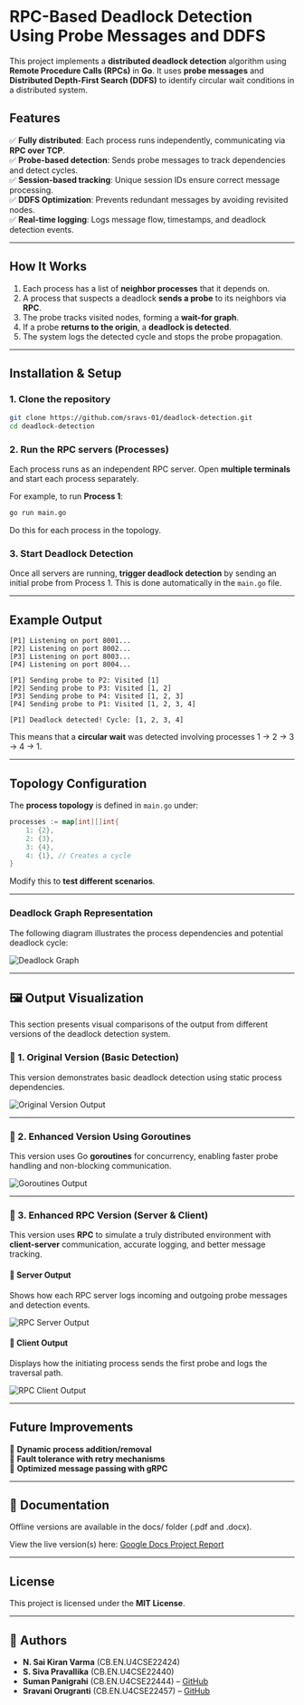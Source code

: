 # **RPC-Based Deadlock Detection Using Probe Messages and DDFS**  

This project implements a **distributed deadlock detection** algorithm using **Remote Procedure Calls (RPCs)** in **Go**. It uses **probe messages** and **Distributed Depth-First Search (DDFS)** to identify circular wait conditions in a distributed system.  

## **Features**  
✅ **Fully distributed**: Each process runs independently, communicating via **RPC over TCP**.  
✅ **Probe-based detection**: Sends probe messages to track dependencies and detect cycles.  
✅ **Session-based tracking**: Unique session IDs ensure correct message processing.  
✅ **DDFS Optimization**: Prevents redundant messages by avoiding revisited nodes.  
✅ **Real-time logging**: Logs message flow, timestamps, and deadlock detection events.  

---

## **How It Works**  

1. Each process has a list of **neighbor processes** that it depends on.  
2. A process that suspects a deadlock **sends a probe** to its neighbors via **RPC**.  
3. The probe tracks visited nodes, forming a **wait-for graph**.  
4. If a probe **returns to the origin**, a **deadlock is detected**.  
5. The system logs the detected cycle and stops the probe propagation.  

---

## **Installation & Setup**  

### **1. Clone the repository**  
```bash
git clone https://github.com/sravs-01/deadlock-detection.git
cd deadlock-detection
```

### **2. Run the RPC servers (Processes)**  
Each process runs as an independent RPC server. Open **multiple terminals** and start each process separately.

For example, to run **Process 1**:  
```bash
go run main.go
```

Do this for each process in the topology.

### **3. Start Deadlock Detection**  
Once all servers are running, **trigger deadlock detection** by sending an initial probe from Process 1. This is done automatically in the `main.go` file.

---

## **Example Output**  

```log
[P1] Listening on port 8001...
[P2] Listening on port 8002...
[P3] Listening on port 8003...
[P4] Listening on port 8004...

[P1] Sending probe to P2: Visited [1]
[P2] Sending probe to P3: Visited [1, 2]
[P3] Sending probe to P4: Visited [1, 2, 3]
[P4] Sending probe to P1: Visited [1, 2, 3, 4]

[P1] Deadlock detected! Cycle: [1, 2, 3, 4]
```

This means that a **circular wait** was detected involving processes 1 → 2 → 3 → 4 → 1.

---

## **Topology Configuration**  
The **process topology** is defined in `main.go` under:  

```go
processes := map[int][]int{
    1: {2},
    2: {3},
    3: {4},
    4: {1}, // Creates a cycle
}
```
Modify this to **test different scenarios**.

---

### **Deadlock Graph Representation**  
The following diagram illustrates the process dependencies and potential deadlock cycle:

![Deadlock Graph](images/deadlock_graph.png)

---

## 🖼️ Output Visualization

This section presents visual comparisons of the output from different versions of the deadlock detection system.

### 🔹 1. Original Version (Basic Detection)

This version demonstrates basic deadlock detection using static process dependencies.

![Original Version Output](images/original_output.png)

---

### 🔹 2. Enhanced Version Using Goroutines

This version uses Go **goroutines** for concurrency, enabling faster probe handling and non-blocking communication.

![Goroutines Output](images/goroutine_output.png)

---

### 🔹 3. Enhanced RPC Version (Server & Client)

This version uses **RPC** to simulate a truly distributed environment with **client-server** communication, accurate logging, and better message tracking.

#### 🔸 Server Output
Shows how each RPC server logs incoming and outgoing probe messages and detection events.

![RPC Server Output](images/rpc_server_output.png)

#### 🔸 Client Output
Displays how the initiating process sends the first probe and logs the traversal path.

![RPC Client Output](images/rpc_client_output.png)

---

## **Future Improvements**  
🔹 **Dynamic process addition/removal**  
🔹 **Fault tolerance with retry mechanisms**  
🔹 **Optimized message passing with gRPC**  

---

## 📄 **Documentation**
Offline versions are available in the docs/ folder (.pdf and .docx).

View the live version(s) here: [Google Docs Project Report](https://docs.google.com/document/d/1spu1dJ6mS8UE3ECQuBBQtrbaLZ5Qaf7oTRDXdGYRx0A/edit?usp=sharing)

---

## **License**  
This project is licensed under the **MIT License**.  

---

## 👥 Authors

- **N. Sai Kiran Varma** (CB.EN.U4CSE22424)  
- **S. Siva Pravallika** (CB.EN.U4CSE22440)  
- **Suman Panigrahi** (CB.EN.U4CSE22444) – [GitHub](https://github.com/suman1406)  
- **Sravani Orugranti** (CB.EN.U4CSE22457) – [GitHub](https://github.com/sravs-01)
